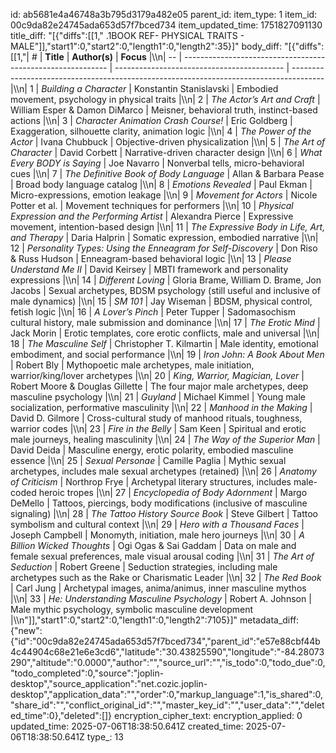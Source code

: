 id: ab5681e4a46748a3b795d3179a482e05
parent_id: 
item_type: 1
item_id: 00c9da82e24745ada653d57f7bced734
item_updated_time: 1751827091130
title_diff: "[{\"diffs\":[[1,\" .1BOOK REF- PHYSICAL TRAITS - MALE\"]],\"start1\":0,\"start2\":0,\"length1\":0,\"length2\":35}]"
body_diff: "[{\"diffs\":[[1,\"| #  | **Title**                                                   | **Author(s)**                              | **Focus**                                                                              |\\\n| -- | ----------------------------------------------------------- | ------------------------------------------ | -------------------------------------------------------------------------------------- |\\\n| 1  | *Building a Character*                                      | Konstantin Stanislavski                    | Embodied movement, psychology in physical traits                                       |\\\n| 2  | *The Actor’s Art and Craft*                                 | William Esper & Damon DiMarco              | Meisner, behavioral truth, instinct-based actions                                      |\\\n| 3  | *Character Animation Crash Course!*                         | Eric Goldberg                              | Exaggeration, silhouette clarity, animation logic                                      |\\\n| 4  | *The Power of the Actor*                                    | Ivana Chubbuck                             | Objective-driven physicalization                                                       |\\\n| 5  | *The Art of Character*                                      | David Corbett                              | Narrative-driven character design                                                      |\\\n| 6  | *What Every BODY is Saying*                                 | Joe Navarro                                | Nonverbal tells, micro-behavioral cues                                                 |\\\n| 7  | *The Definitive Book of Body Language*                      | Allan & Barbara Pease                      | Broad body language catalog                                                            |\\\n| 8  | *Emotions Revealed*                                         | Paul Ekman                                 | Micro-expressions, emotion leakage                                                     |\\\n| 9  | *Movement for Actors*                                       | Nicole Potter et al.                       | Movement techniques for performers                                                     |\\\n| 10 | *Physical Expression and the Performing Artist*             | Alexandra Pierce                           | Expressive movement, intention-based design                                            |\\\n| 11 | *The Expressive Body in Life, Art, and Therapy*             | Daria Halprin                              | Somatic expression, embodied narrative                                                 |\\\n| 12 | *Personality Types: Using the Enneagram for Self-Discovery* | Don Riso & Russ Hudson                     | Enneagram-based behavioral logic                                                       |\\\n| 13 | *Please Understand Me II*                                   | David Keirsey                              | MBTI framework and personality expressions                                             |\\\n| 14 | *Different Loving*                                          | Gloria Brame, William D. Brame, Jon Jacobs | Sexual archetypes, BDSM psychology (still useful and inclusive of male dynamics)       |\\\n| 15 | *SM 101*                                                    | Jay Wiseman                                | BDSM, physical control, fetish logic                                                   |\\\n| 16 | *A Lover’s Pinch*                                           | Peter Tupper                               | Sadomasochism cultural history, male submission and dominance                          |\\\n| 17 | *The Erotic Mind*                                           | Jack Morin                                 | Erotic templates, core erotic conflicts, male and universal                            |\\\n| 18 | *The Masculine Self*                                        | Christopher T. Kilmartin                   | Male identity, emotional embodiment, and social performance                            |\\\n| 19 | *Iron John: A Book About Men*                               | Robert Bly                                 | Mythopoetic male archetypes, male initiation, warrior/king/lover archetypes            |\\\n| 20 | *King, Warrior, Magician, Lover*                            | Robert Moore & Douglas Gillette            | The four major male archetypes, deep masculine psychology                              |\\\n| 21 | *Guyland*                                                   | Michael Kimmel                             | Young male socialization, performative masculinity                                     |\\\n| 22 | *Manhood in the Making*                                     | David D. Gilmore                           | Cross-cultural study of manhood rituals, toughness, warrior codes                      |\\\n| 23 | *Fire in the Belly*                                         | Sam Keen                                   | Spiritual and erotic male journeys, healing masculinity                                |\\\n| 24 | *The Way of the Superior Man*                               | David Deida                                | Masculine energy, erotic polarity, embodied masculine essence                          |\\\n| 25 | *Sexual Personae*                                           | Camille Paglia                             | Mythic sexual archetypes, includes male sexual archetypes (retained)                   |\\\n| 26 | *Anatomy of Criticism*                                      | Northrop Frye                              | Archetypal literary structures, includes male-coded heroic tropes                      |\\\n| 27 | *Encyclopedia of Body Adornment*                            | Margo DeMello                              | Tattoos, piercings, body modifications (inclusive of masculine signaling)              |\\\n| 28 | *The Tattoo History Source Book*                            | Steve Gilbert                              | Tattoo symbolism and cultural context                                                  |\\\n| 29 | *Hero with a Thousand Faces*                                | Joseph Campbell                            | Monomyth, initiation, male hero journeys                                               |\\\n| 30 | *A Billion Wicked Thoughts*                                 | Ogi Ogas & Sai Gaddam                      | Data on male and female sexual preferences, male visual arousal coding                 |\\\n| 31 | *The Art of Seduction*                                      | Robert Greene                              | Seduction strategies, including male archetypes such as the Rake or Charismatic Leader |\\\n| 32 | *The Red Book*                                              | Carl Jung                                  | Archetypal images, anima/animus, inner masculine mythos                                |\\\n| 33 | *He: Understanding Masculine Psychology*                    | Robert A. Johnson                          | Male mythic psychology, symbolic masculine development                                 |\\\n\"]],\"start1\":0,\"start2\":0,\"length1\":0,\"length2\":7105}]"
metadata_diff: {"new":{"id":"00c9da82e24745ada653d57f7bced734","parent_id":"e57e88cbf44b4c44904c68e21e6e3cd6","latitude":"30.43825590","longitude":"-84.28073290","altitude":"0.0000","author":"","source_url":"","is_todo":0,"todo_due":0,"todo_completed":0,"source":"joplin-desktop","source_application":"net.cozic.joplin-desktop","application_data":"","order":0,"markup_language":1,"is_shared":0,"share_id":"","conflict_original_id":"","master_key_id":"","user_data":"","deleted_time":0},"deleted":[]}
encryption_cipher_text: 
encryption_applied: 0
updated_time: 2025-07-06T18:38:50.641Z
created_time: 2025-07-06T18:38:50.641Z
type_: 13